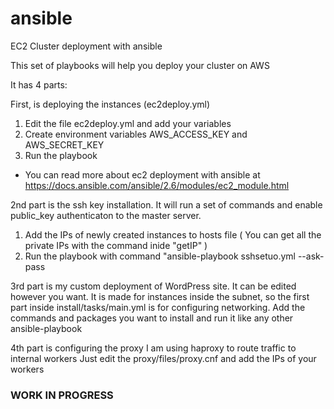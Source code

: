 # ansible
EC2 Cluster deployment with ansible

This set of playbooks will help you deploy your cluster on AWS

It has 4 parts:

First, is deploying the instances (ec2deploy.yml)
  1) Edit the file ec2deploy.yml and add your variables
  2) Create environment variables AWS_ACCESS_KEY and AWS_SECRET_KEY
  3) Run the playbook
  * You can read more about ec2 deployment with ansible at https://docs.ansible.com/ansible/2.6/modules/ec2_module.html 
  
2nd part is the ssh key installation. It will run a set of commands and enable public_key authenticaton to the master server.
  1) Add the IPs of newly created instances to hosts file ( You can get all the private IPs with the command inide "getIP" )
  2) Run the playbook with command "ansible-playbook sshsetuo.yml --ask-pass
  
3rd part is my custom deployment of WordPress site. It can be edited however you want. 
It is made for instances inside the subnet, so the first part inside install/tasks/main.yml is for configuring networking. 
Add the commands and packages you want to install and run it like any other ansible-playbook

4th part is configuring the proxy
I am using haproxy to route traffic to internal workers
Just edit the proxy/files/proxy.cnf and add the IPs of your workers

### WORK IN PROGRESS ###

